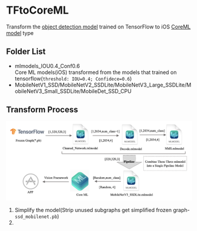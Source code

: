 # TFtoCoreML
Transform the [object detection model](https://github.com/tensorflow/models/blob/master/research/object_detection/g3doc/tf1_detection_zoo.md) trained on TensorFlow to iOS [CoreML model](https://developer.apple.com/machine-learning/models/) type
## Folder List
* mlmodels_IOU0.4_Conf0.6  
Core ML models(iOS) transformed from the models that trained on tensorflow(`threshold: IOU=0.4; Confidece=0.6`)
* MobileNetV1_SSD/MobileNetV2_SSDLite/MobileNetV3_Large_SSDLite/MobileNetV3_Small_SSDLite/MobileDet_SSD_CPU
## Transform Process
![](https://github.com/popCain/TFtoCoreML/blob/main/image/tf2coreml_process.png)
1. Simplify the model(Strip unused subgraphs get simplified frozen graph-`ssd_mobilenet.pb`)
2. 
